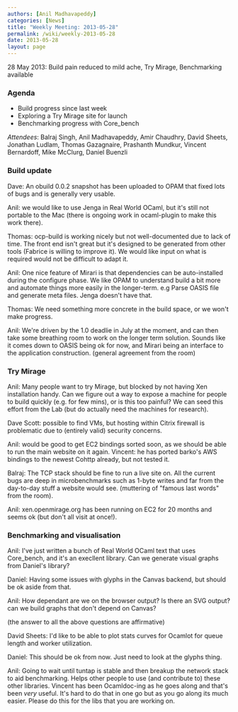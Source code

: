 ```yaml
---
authors: [Anil Madhavapeddy]
categories: [News]
title: "Weekly Meeting: 2013-05-28"
permalink: /wiki/weekly-2013-05-28
date: 2013-05-28
layout: page
---
```


28 May 2013: Build pain reduced to mild ache, Try Mirage, Benchmarking available

### Agenda

* Build progress since last week
* Exploring a Try Mirage site for launch
* Benchmarking progress with Core_bench

*Attendees*: Balraj Singh, Anil Madhavapeddy, Amir Chaudhry, David Sheets, Jonathan Ludlam, Thomas Gazagnaire, Prashanth Mundkur, Vincent Bernardoff, Mike McClurg, Daniel Buenzli

### Build update

Dave: An obuild 0.0.2 snapshot has been uploaded to OPAM that fixed lots of bugs and is
generally very usable.

Anil: we would like to use Jenga in Real World OCaml, but it's still not
portable to the Mac (there is ongoing work in ocaml-plugin to make this work
there). 

Thomas: ocp-build is working nicely but not well-documented due to lack of
time. The front end isn't great but it's designed to be generated from other
tools (Fabrice is willing to improve it).  We would like input on what is
required would not be difficult to adapt it.

Anil: One nice feature of Mirari is that dependencies can be auto-installed
during the configure phase. We like OPAM to understand build a bit more and
automate things more easily in the longer-term.  e.g Parse OASIS file and
generate meta files.  Jenga doesn't have that.

Thomas: We need something more concrete in the build space, or we won't
make progress.

Anil: We're driven by the 1.0 deadlie in July at the moment, and can then take
some breathing room to work on the longer term solution. Sounds like it comes
down to OASIS being ok for now, and Mirari being an interface to the application
construction. (general agreement from the room)

### Try Mirage

Anil: Many people want to try Mirage, but blocked by not having Xen
installation handy. Can we figure out a way to expose a machine for people to
build quickly (e.g. for few mins), or is this too painful?  We can seed this
effort from the Lab (but do actually need the machines for research).

Dave Scott: possible to find VMs, but hosting within Citrix firewall is
problematic due to (entirely valid) security concerns.

Anil: would be good to get EC2 bindings sorted soon, as we should be able
to run the main website on it again.  Vincent: he has ported barko's AWS
bindings to the newest Cohttp already, but not tested it.

Balraj: The TCP stack should be fine to run a live site on.  All the current
bugs are deep in microbenchmarks such as 1-byte writes and far from the
day-to-day stuff a website would see. (muttering of "famous last words" from
the room).

Anil: xen.openmirage.org has been running on EC2 for 20 months and seems ok (but don't all visit at once!).

### Benchmarking and visualisation

Anil: I've just written a bunch of Real World OCaml text that uses Core_bench, and it's an execllent library.  Can we generate visual graphs from Daniel's library?

Daniel: Having some issues with glyphs in the Canvas backend, but should be ok aside from that.

Anil: How dependant are we on the browser output? Is there an SVG output? can we build graphs that don't depend on Canvas?

(the answer to all the above questions are affirmative)

David Sheets: I'd like to be able to plot stats curves for Ocamlot for queue length and worker utilization.

Daniel: This should be ok from now.  Just need to look at the glyphs thing.

Anil: Going to wait until tuntap is stable and then breakup the network stack
to aid benchmarking.  Helps other people to use (and contribute to) these other
libraries.  Vincent has been Ocamldoc-ing as he goes along and that's been
*very* useful.  It's hard to do that in one go but as you go along its much
easier.  Please do this for the libs that you are working on.










